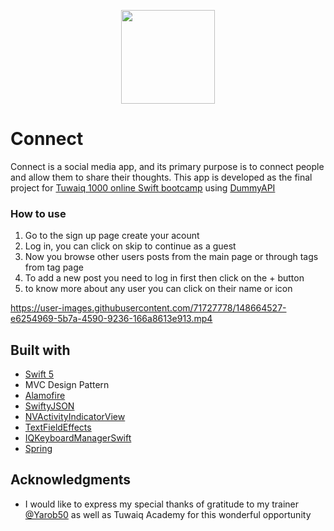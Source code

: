 
<p align="center"> <img src="https://user-images.githubusercontent.com/71727778/148664549-30e0ccfe-c609-4eac-982f-aa411ac74b55.png" width="150" height="150">


# Connect

Connect is a social media app, and its primary purpose is to connect people and allow them to share their thoughts.
This app is developed as the final project for [Tuwaiq 1000 online Swift bootcamp](https://satr.codes/courses/KiQGXOXbXw/view) using  [DummyAPI](https://dummyapi.io)


### How to use

1. Go to the sign up page create your acount
2. Log in, you can click on skip to continue as a guest
3. Now you browse other users posts from the main page or through tags from tag page
4. To add a new post you need to log in first then click on the + button
5. to know more about any user you can click on their name or icon 



https://user-images.githubusercontent.com/71727778/148664527-e6254969-5b7a-4590-9236-166a8613e913.mp4



## Built with

* [Swift 5](https://developer.apple.com/swift/) 
* MVC Design Pattern
* [Alamofire](https://github.com/Alamofire/Alamofire)
* [SwiftyJSON](https://github.com/SwiftyJSON/SwiftyJSON)
* [NVActivityIndicatorView](https://github.com/ninjaprox/NVActivityIndicatorView)
* [TextFieldEffects](https://github.com/raulriera/TextFieldEffects)
* [IQKeyboardManagerSwift](https://github.com/hackiftekhar/IQKeyboardManager)
* [Spring](https://github.com/MengTo/Spring)


## Acknowledgments

* I would like to express my special thanks of gratitude to my trainer [@Yarob50](https://github.com/Yarob50) as well as Tuwaiq Academy for this wonderful opportunity
